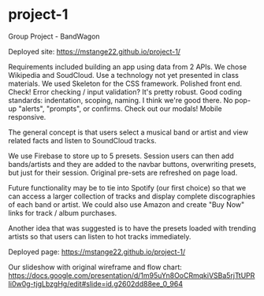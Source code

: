 # project-1
Group Project - BandWagon

Deployed site: https://mstange22.github.io/project-1/

Requirements included building an app using data from 2 APIs.  We chose Wikipedia and SoudCloud.  Use a technology not yet presented in class materials.  We used Skeleton for the CSS framework.  Polished front end.  Check!  Error checking / input validation?  It's pretty robust.  Good coding standards: indentation, scoping, naming.  I think we're good there.  No pop-up "alerts", "prompts", or confirms.  Check out our modals!  Mobile responsive. 

The general concept is that users select a musical band or artist and view related facts and listen to SoundCloud tracks.

We use Firebase to store up to 5 presets.  Session users can then add bands/artists and they are added to the navbar buttons, overwriting presets, but just for their session.  Original pre-sets are refreshed on page load.

Future functionality may be to tie into Spotify (our first choice) so that we can access a larger collection of tracks and display complete discographies of each band or artist.  We could also use Amazon and create "Buy Now" links for track / album purchases.

Another idea that was suggested is to have the presets loaded with trending artists so that users can listen to hot tracks immediately.

Deployed page:
https://mstange22.github.io/project-1/

Our slideshow with original wireframe and flow chart:
https://docs.google.com/presentation/d/1m95uYn8OoCRmqkiVSBa5rjTtUPRIi0w0g-tjgLbzgHg/edit#slide=id.g2602dd88ee_0_964
